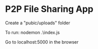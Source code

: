 # P2P File Sharing App
Create a "pubic/uploads" folder

To run: nodemon .\index.js

Go to localhost:5000 in the browser
